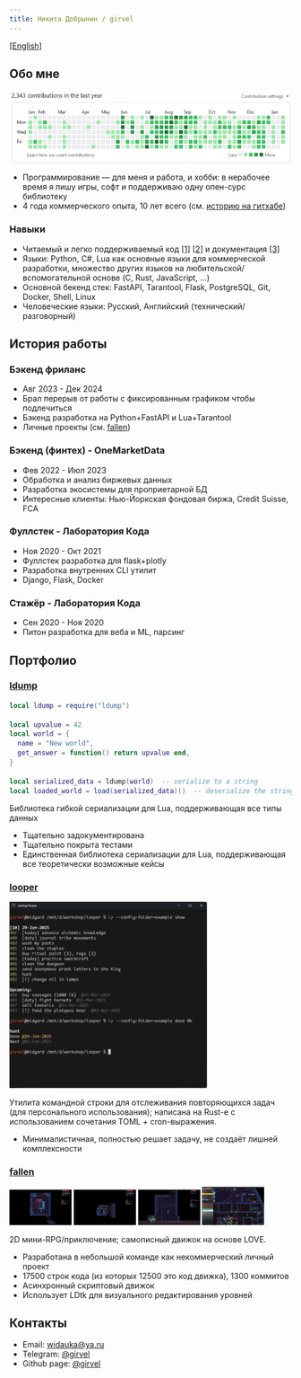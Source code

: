 ```yaml
---
title: Никита Добрынин / girvel
---
```


[\[English\]](/index_en.html)

## Обо мне

![](./assets/github_activity.png)

- Программирование — для меня и работа, и хобби: в нерабочее время я пишу игры, софт и поддерживаю одну опен-сурс библиотеку
- 4 года коммерческого опыта, 10 лет всего (см. [историю на гитхабе](https://github.com/girvel))

### Навыки

- Читаемый и легко поддерживаемый код [\[1\]](https://github.com/girvel/fallen/blob/6403fa1b2e065861b3e76af4e1edf1e8ad09c3f0/tech/sound.lua) [\[2\]](https://github.com/girvel/ldump/blob/f644aafafadd49ca258d605bfaa1c05379577d30/init.lua) и документация [\[3\]](https://github.com/girvel/ldump/blob/f644aafafadd49ca258d605bfaa1c05379577d30/README.md)
- Языки: Python, C#, Lua как основные языки для коммерческой разработки, множество других языков на любительской/вспомогательной основе (C, Rust, JavaScript, ...)
- Основной бекенд стек: FastAPI, Tarantool, Flask, PostgreSQL, Git, Docker, Shell, Linux
- Человеческие языки: Русский, Английский (технический/разговорный)


## История работы

### Бэкенд фриланс

- Авг 2023 - Дек 2024
- Брал перерыв от работы с фиксированным графиком чтобы подлечиться
- Бэкенд разработка на Python+FastAPI и Lua+Tarantool
- Личные проекты (см. [fallen](#fallen))

### Бэкенд (финтех) - OneMarketData

- Фев 2022 - Июл 2023
- Обработка и анализ биржевых данных
- Разработка экосистемы для проприетарной БД
- Интересные клиенты: Нью-Йоркская фондовая биржа, Credit Suisse, FCA

### Фуллстек - Лаборатория Кода

- Ноя 2020 - Окт 2021
- Фуллстек разработка для flask+plotly
- Разработка внутренних CLI утилит
- Django, Flask, Docker

### Стажёр - Лаборатория Кода

- Сен 2020 - Ноя 2020
- Питон разработка для веба и ML, парсинг


## Портфолио

### [ldump](https://github.com/girvel/ldump)

```lua
local ldump = require("ldump")

local upvalue = 42
local world = {
  name = "New world",
  get_answer = function() return upvalue end,
}

local serialized_data = ldump(world)  -- serialize to a string
local loaded_world = load(serialized_data)()  -- deserialize the string
```

Библиотека гибкой сериализации для Lua, поддерживающая все типы данных

- Тщательно задокументирована
- Тщательно покрыта тестами
- Единственная библиотека сериализации для Lua, поддерживающая все теоретически возможные кейсы

### [looper](https://github.com/girvel/looper)

<a target="_blank" href="./assets/looper.png"><img src="./assets/looper.png" width="70%" /></a>

Утилита командной строки для отслеживания повторяющихся задач (для персонального использования); написана на Rust-е с использованием сочетания TOML + cron-выражения.

- Минималистичная, полностью решает задачу, не создаёт лишней комплексности

### [fallen](https://github.com/girvel/fallen)

<div style="display: inline;">
    <a target="_blank" href="./assets/fallen_01.png"><img src="./assets/fallen_01.png" width="22%" /></a>
    <a target="_blank" href="./assets/fallen_02.png"><img src="./assets/fallen_02.png" width="22%" /></a>
    <a target="_blank" href="./assets/fallen_03.png"><img src="./assets/fallen_03.png" width="22%" /></a>
    <a target="_blank" href="./assets/fallen_ldtk.png"><img src="./assets/fallen_ldtk.png" width="22%" /></a>
</div>

2D мини-RPG/приключение; самописный движок на основе LOVE.

- Разработана в небольшой команде как некоммерческий личный проект
- 17500 строк кода (из которых 12500 это код движка), 1300 коммитов
- Асинхронный скриптовый движок
- Использует LDtk для визуального редактирования уровней


## Контакты

- Email: [widauka@ya.ru](mailto://widauka@ya.ru)
- Telegram: [@girvel](https://t.me/girvel)
- Github page: [@girvel](https://github.com/girvel)
